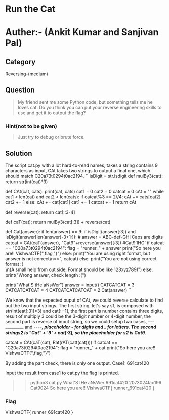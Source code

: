 # Run the Cat
# Auther:- (Ankit Kumar and Sanjivan Pal) 

## Category
Reversing-(medium)

## Question
>My friend sent me some Python code, but something tells me he loves cat. Do you think you can put your reverse engineering skills to use and get it to output the flag?

### Hint(not to be given)
>Just try to debug or brute force.

## Solution


The script cat.py with a lot hard-to-read names, takes a string contains 9 characters as input, CAt takes two strings to output a final one, which should match C20a73t0294t0ac2194.
``
isDigit = str.isdigit
def mulBy3(cat):
    return str(int(cat)*3)

def CAt(cat, cats):
    print(cat, cats)
    cat1 = 0
    cat2 = 0
    catcat = 0
    cAt = ""
    while cat1 < len(cat) and cat2 < len(cats):
        if catcat%3 == 2//4:
            cAt += cats[cat2]
            cat2 += 1
        else:
            cAt += cat[cat1]
            cat1 += 1
        catcat += 1
    return cAt

def reverse(cat):
    return cat[::3-4]

def caT(cat):
    return mulBy3(cat[:3]) + reverse(cat)

def Cat(answer):
    if len(answer) == 9:
        if isDigit(answer[:3]) and isDigit(answer[len(answer)-3+1:]): # answer = ABC-def-GHI Caps are digits
                catcat = CAt(caT(answer), "Cat9"+reverse(answer)[:3]) #Cat9'IHG'
                if catcat == "C20a73t0294t0ac2194":
                    flag = "runner_" + answer
                    print("So here you are!! VishwaCTF{",flag,"}")
                else:
                    print("You are using right format, but answer is not correct\n>>", catcat)
        else:
            print("You are not using correct format :(\
            \n(A small help from out side, Format should be like 123xyz789)")
    else:
        print("Wrong answer, check length :(")

print("What'S tHe aNsWer")
answer = input()
CATCATCAT = 3
CATCATCATCAT = 4
CATCATCATCATCAT = 2
Cat(answer)
``

We know that the expected ouput of CAt, we could reverse calculate to find out the two input strings. The first string, let's say s1, is composed with str(int(eat[:3])*3) and cat[::-1], the first part is number contains three digits, result of multiply 3 could be the 3-digit number or 4-digit number, the second part is reverse of input string, so we could setup two cases, ---_________ and ----_________, placeholder - for digits and _ for letters. The second strings2 is "Cat" + '9' + cat[:3], so the placeholder for s2 is Cat9_________.


catcat = CAt(caT(cat), Rat(rAT(catt(cat))))
if catcat == "C20a73t0294t0ac2194":
      flag = "runner_" + cat
      print("So here you are!! VishwaCTF{",flag,"}")

By adding the part check, there is only one output.
Case1: 691cat420


Input the result from case1 to cat.py the flag is printed.

>>python3 cat.py
What'S tHe aNsWer
691cat420
2073024tac196 Cat9024
So here you are!! VishwaCTF{ runner_691cat420 }


### Flag
VishwaCTF{ runner_691cat420 }
